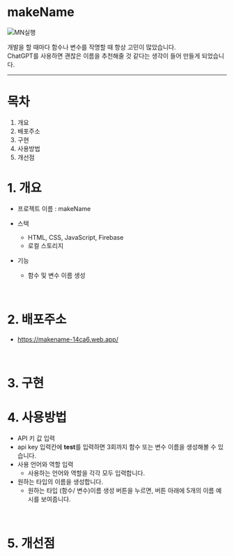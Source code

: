 # makeName
![MN실행](https://github.com/anhyojeong/makeName/assets/87750523/6a08b607-824c-4598-ba5b-45f54e93afd9)

개발을 할 때마다 함수나 변수를 작명할 때 항상 고민이 많았습니다. </br>
ChatGPT를 사용하면 괜찮은 이름을 추천해줄 것 같다는 생각이 들어 만들게 되었습니다.</br>


---
# 목차
1. 개요
2. 배포주소
3. 구현
4. 사용방법
5. 개선점


# 1. 개요 
- 프로젝트 이름 : makeName
- 스택
  + HTML, CSS, JavaScript, Firebase
  + 로컬 스토리지

- 기능
  + 함수 및 변수 이름 생성
    
</br>

# 2. 배포주소
- https://makename-14ca6.web.app/

</br>

# 3. 구현

# 4. 사용방법
-  API 키 값 입력
  - api key 입력칸에 <b>test</b>를 입력하면 3회까지 함수 또는 변수 이름을 생성해볼 수 있습니다.
- 사용 언어와 역할 입력
  - 사용하는 언어와 역할을 각각 모두 입력합니다.
- 원하는 타입의 이름을 생성합니다.
  - 원하는 타입 (함수/ 변수)이름 생성 버튼을 누르면, 버튼 아래에 5개의 이름 예시를 보여줍니다.


   
</br>

# 5. 개선점
